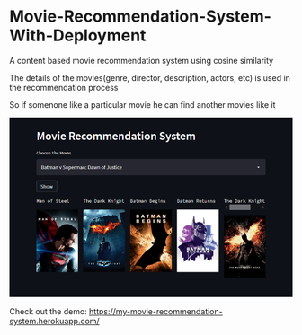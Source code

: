 # Movie-Recommendation-System-With-Deployment
A content based movie recommendation system using cosine similarity

The details of the movies(genre, director, description, actors, etc) is used in the recommendation process

So if somenone like a particular movie he can find another movies like it

![](screenshot.PNG)

Check out the demo: https://my-movie-recommendation-system.herokuapp.com/
